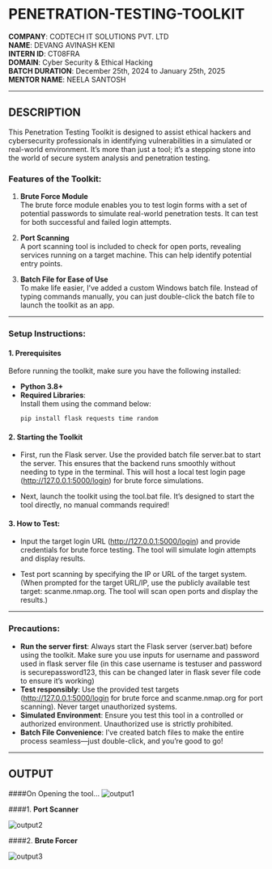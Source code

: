 # PENETRATION-TESTING-TOOLKIT

**COMPANY**: CODTECH IT SOLUTIONS PVT. LTD  
**NAME**: DEVANG AVINASH KENI  
**INTERN ID**: CT08FRA  
**DOMAIN**: Cyber Security & Ethical Hacking  
**BATCH DURATION**: December 25th, 2024 to January 25th, 2025  
**MENTOR NAME**: NEELA SANTOSH  

---

## DESCRIPTION

This Penetration Testing Toolkit is designed to assist ethical hackers and cybersecurity professionals in identifying vulnerabilities in a simulated or real-world environment. It’s more than just a tool; it’s a stepping stone into the world of secure system analysis and penetration testing.

### Features of the Toolkit:
1. **Brute Force Module**  
   The brute force module enables you to test login forms with a set of potential passwords to simulate real-world penetration tests. It can test for both successful and failed login attempts.

2. **Port Scanning**  
   A port scanning tool is included to check for open ports, revealing services running on a target machine. This can help identify potential entry points.

3. **Batch File for Ease of Use**  
   To make life easier, I’ve added a custom Windows batch file. Instead of typing commands manually, you can just double-click the batch file to launch the toolkit as an app.

---

### Setup Instructions:

#### 1. Prerequisites
Before running the toolkit, make sure you have the following installed:
- **Python 3.8+**
- **Required Libraries**:  
  Install them using the command below:
  ```bash
  pip install flask requests time random

#### 2. Starting the Toolkit
- First, run the Flask server. Use the provided batch file server.bat to start the server. This ensures that the backend runs smoothly without needing to type in the terminal.
This will host a local test login page (http://127.0.0.1:5000/login) for brute force simulations.

- Next, launch the toolkit using the tool.bat file. It’s designed to start the tool directly, no manual commands required!

#### 3. How to Test:
- Input the target login URL (http://127.0.0.1:5000/login) and provide credentials for brute force testing. The tool will simulate login attempts and display results.

- Test port scanning by specifying the IP or URL of the target system. (When prompted for the target URL/IP, use the publicly available test target: scanme.nmap.org. The tool will scan open ports and display the results.)
________________________________________
### Precautions:
- **Run the server first**: Always start the Flask server (server.bat) before using the toolkit. 
Make sure you use inputs for username and password used in flask server file (in this case username is testuser and password is securepassword123, this can be changed later in flask sever file code to ensure it’s working)
- **Test responsibly**: Use the provided test targets (http://127.0.0.1:5000/login for brute force and scanme.nmap.org for port scanning). Never target unauthorized systems.
- **Simulated Environment**: Ensure you test this tool in a controlled or authorized environment. Unauthorized use is strictly prohibited.
- **Batch File Convenience**: I’ve created batch files to make the entire process seamless—just double-click, and you’re good to go!

________________________________________
## OUTPUT

####On Opening the tool...
![output1](https://github.com/user-attachments/assets/8880d8d1-607a-422c-97fc-c3e8bbddf969)

####1. **Port Scanner**

![output2](https://github.com/user-attachments/assets/18b69d6e-4d04-4c36-bd66-5b76bc9473d6)

####2. **Brute Forcer**

![output3](https://github.com/user-attachments/assets/c61455b7-8ec7-4de8-84ae-64667bd98f3d)

